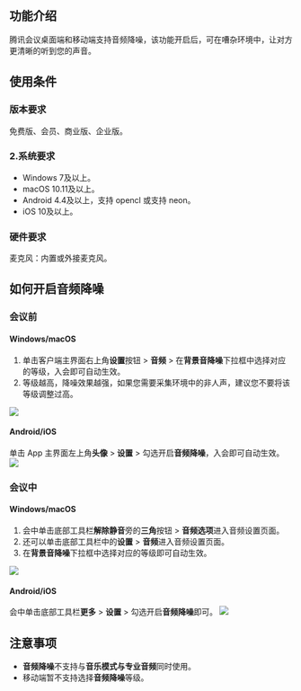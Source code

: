 ## 功能介绍
腾讯会议桌面端和移动端支持音频降噪，该功能开启后，可在嘈杂环境中，让对方更清晰的听到您的声音。

## 使用条件
### 版本要求
免费版、会员、商业版、企业版。

### 2.系统要求
- Windows 7及以上。
- macOS 10.11及以上。
- Android 4.4及以上，支持 opencl 或支持 neon。
- iOS 10及以上。

### 硬件要求
麦克风：内置或外接麦克风。

## 如何开启音频降噪
### 会议前
#### Windows/macOS
1. 单击客户端主界面右上角**设置**按钮 > **音频** > 在**背景音降噪**下拉框中选择对应的等级，入会即可自动生效。
2. 等级越高，降噪效果越强，如果您需要采集环境中的非人声，建议您不要将该等级调整过高。

![](https://qcloudimg.tencent-cloud.cn/raw/15665b61cdfb8aa5a7bbc0c0c3eb70be.png)

#### Android/iOS
单击 App 主界面左上角**头像** > **设置** > 勾选开启**音频降噪**，入会即可自动生效。
![](https://qcloudimg.tencent-cloud.cn/raw/54433e99ddef109f1e09c9148c7619f5.png)

### 会议中
#### Windows/macOS
1. 会中单击底部工具栏**解除静音**旁的**三角**按钮 > **音频选项**进入音频设置页面。
2. 还可以单击底部工具栏中的**设置** > **音频**进入音频设置页面。
3. 在**背景音降噪**下拉框中选择对应的等级即可自动生效。

![](https://qcloudimg.tencent-cloud.cn/raw/c94ebcc594cc9a198dc128954b7c4f6b.png)

#### Android/iOS
会中单击底部工具栏**更多** > **设置** > 勾选开启**音频降噪**即可。
![](https://qcloudimg.tencent-cloud.cn/raw/a8ea926d361fd6f3ebcf1c91f4c08421.png)

## 注意事项
- **音频降噪**不支持与**音乐模式与专业音频**同时使用。
- 移动端暂不支持选择**音频降噪**等级。
